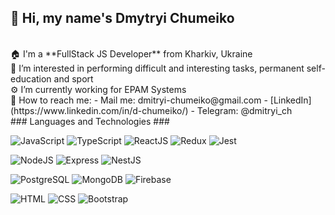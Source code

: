 ## 👋 Hi, my name's **Dmytryi Chumeiko**
<br />
🏠 I'm a **FullStack JS Developer** from Kharkiv, Ukraine <br />
👀 I’m interested in performing difficult and interesting tasks, permanent self-education and sport <br />
⚙️ I’m currently working for EPAM Systems <br />
🔎 How to reach me:
  - Mail me: dmitryi-chumeiko@gmail.com
  - [LinkedIn](https://www.linkedin.com/in/d-chumeiko/)
  - Telegram: @dmitryi_ch
<br />
### Languages and Technologies ###

![JavaScript](https://img.shields.io/badge/-JavaScript-090909?style=for-the-badge&logo=JavaScript&color=rgba(0,0,0,0.4))
![TypeScript](https://img.shields.io/badge/-TypeScript-090909?style=for-the-badge&logo=TypeScript&color=rgba(0,0,0,0.4))
![ReactJS](https://img.shields.io/badge/-ReactJS-090909?style=for-the-badge&logo=React&color=rgba(0,0,0,0.4))
![Redux](https://img.shields.io/badge/-Redux-090909?style=for-the-badge&logo=Redux&color=rgba(0,0,0,0.4))
![Jest](https://img.shields.io/badge/-Jest-090909?style=for-the-badge&logo=Jest&color=rgba(0,0,0,0.4))

![NodeJS](https://img.shields.io/badge/-NodeJS-090909?style=for-the-badge&logo=Node.js&color=rgba(0,0,0,0.4))
![Express](https://img.shields.io/badge/-Express-090909?style=for-the-badge&logo=Express&color=rgba(0,0,0,0.4))
![NestJS](https://img.shields.io/badge/-NestJS-090909?style=for-the-badge&logo=NestJS&color=rgba(0,0,0,0.4))

![PostgreSQL](https://img.shields.io/badge/-PostgreSQL-090909?style=for-the-badge&logo=PostgreSQL&color=rgba(0,0,0,0.4))
![MongoDB](https://img.shields.io/badge/-MongoDB-090909?style=for-the-badge&logo=MongoDB&color=rgba(0,0,0,0.4))
![Firebase](https://img.shields.io/badge/-Firebase-090909?style=for-the-badge&logo=Firebase&color=rgba(0,0,0,0.4))

![HTML](https://img.shields.io/badge/-HTML-090909?style=for-the-badge&logo=html5&color=rgba(0,0,0,0.4))
![CSS](https://img.shields.io/badge/-CSS-090909?style=for-the-badge&logo=css3&color=rgba(0,0,0,0.4))
![Bootstrap](https://img.shields.io/badge/-Bootstrap-090909?style=for-the-badge&logo=Bootstrap&color=rgba(0,0,0,0.4))

